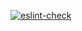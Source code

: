 [![eslint-check](https://github.com/Aallyycoop/Login-Page/actions/workflows/eslint-check.yml/badge.svg)](https://github.com/Aallyycoop/Login-Page/actions/workflows/eslint-check.yml)